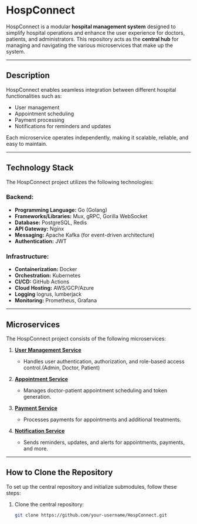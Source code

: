 # HospConnect

HospConnect is a modular **hospital management system** designed to simplify hospital operations and enhance the user experience for doctors, patients, and administrators. This repository acts as the **central hub** for managing and navigating the various microservices that make up the system.

---

## **Description**

HospConnect enables seamless integration between different hospital functionalities such as:
- User management
- Appointment scheduling
- Payment processing
- Notifications for reminders and updates

Each microservice operates independently, making it scalable, reliable, and easy to maintain.

---

## **Technology Stack**

The HospConnect project utilizes the following technologies:

### Backend:
- **Programming Language:** Go (Golang)
- **Frameworks/Libraries:** Mux, gRPC, Gorilla WebSocket
- **Database:** PostgreSQL, Redis
- **API Gateway:** Nginx
- **Messaging:** Apache Kafka (for event-driven architecture)
- **Authentication:** JWT

### Infrastructure:
- **Containerization:** Docker
- **Orchestration:** Kubernetes
- **CI/CD:** GitHub Actions
- **Cloud Hosting:** AWS/GCP/Azure
- **Logging** logrus, lumberjack
- **Monitoring:** Prometheus, Grafana

---

## **Microservices**

The HospConnect project consists of the following microservices:

1. **[User Management Service](./user-management)**
   - Handles user authentication, authorization, and role-based access control.(Admin, Doctor, Patient)

2. **[Appointment Service](./appointment)**
   - Manages doctor-patient appointment scheduling and token generation.

3. **[Payment Service](./payment)**
   - Processes payments for appointments and additional treatments.

4. **[Notification Service](./notification)**
   - Sends reminders, updates, and alerts for appointments, payments, and more.

---

## **How to Clone the Repository**

To set up the central repository and initialize submodules, follow these steps:

1. Clone the central repository:
   ```bash
   git clone https://github.com/your-username/HospConnect.git

